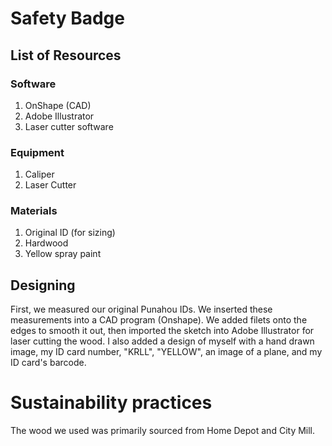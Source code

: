 # Safety Badge

## List of Resources

### Software

1. OnShape (CAD)
2. Adobe Illustrator
3. Laser cutter software

### Equipment

1. Caliper
2. Laser Cutter

### Materials

1. Original ID (for sizing)
2. Hardwood
3. Yellow spray paint

## Designing
First, we measured our original Punahou IDs. We inserted these measurements into a CAD program (Onshape). We added filets onto the edges to smooth it out, then imported the sketch into Adobe Illustrator for laser cutting the wood. I also added a design of myself with a hand drawn image, my ID card number, "KRLL", "YELLOW", an image of a plane, and my ID card's barcode.

# Sustainability practices
The wood we used was primarily sourced from Home Depot and City Mill. 